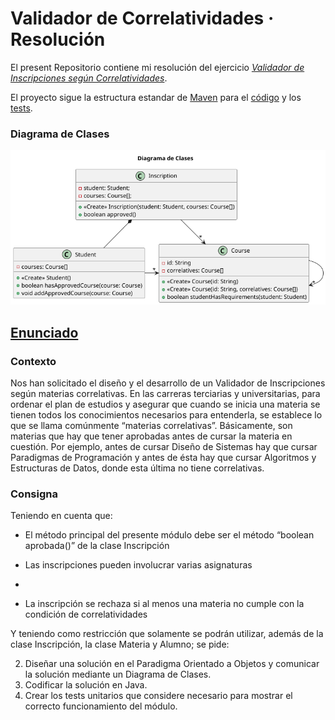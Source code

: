 # Validador de Correlatividades · Resolución

El present Repositorio contiene mi resolución del ejercicio [_Validador de Inscripciones según Correlatividades_](https://drive.google.com/file/d/1E0AkjwbHcVpNJblj-ff5ARekCbcqMGo8/view).

El proyecto sigue la estructura estandar de [Maven](https://maven.apache.org/) para el
[código](./src/main/java/edu/correlativas/app) y los
[tests](./src/test/java/edu/correlativas/app/InscriptionTest.java).

### Diagrama de Clases
![El diagrama de clase se encuentra en `doc/diagram.png`.](./doc/diagram.png)



## [Enunciado](https://drive.google.com/file/d/1E0AkjwbHcVpNJblj-ff5ARekCbcqMGo8/view)
### Contexto
Nos han solicitado el diseño y el desarrollo de un Validador de Inscripciones según materias correlativas.
En las carreras terciarias y universitarias, para ordenar el plan de estudios y asegurar que cuando se inicia
una materia se tienen todos los conocimientos necesarios para entenderla, se establece lo que se llama
comúnmente “materias correlativas”. Básicamente, son materias que hay que tener aprobadas antes de
cursar la materia en cuestión. Por ejemplo, antes de cursar Diseño de Sistemas hay que cursar Paradigmas
de Programación y antes de ésta hay que cursar Algoritmos y Estructuras de Datos, donde esta última no
tiene correlativas.

### Consigna
Teniendo en cuenta que:
- El método principal del presente módulo debe ser el método “boolean aprobada()” de la clase
Inscripción

- Las inscripciones pueden involucrar varias asignaturas
- 
- La inscripción se rechaza si al menos una materia no cumple con la condición de correlatividades

Y teniendo como restricción que solamente se podrán utilizar, además de la clase Inscripción, la clase
Materia y Alumno; se pide:

2. Diseñar una solución en el Paradigma Orientado a Objetos y comunicar la solución mediante un
   Diagrama de Clases.
2. Codificar la solución en Java.
3. Crear los tests unitarios que considere necesario para mostrar el correcto funcionamiento del
   módulo.